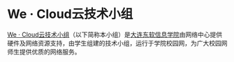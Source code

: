 # We · Cloud云技术小组

[We · Cloud云技术小组](http://we.neusoft.edu.cn)（以下简称本小组）是[大连东软信息学院](http://www.neusoft.edu.cn/)由网络中心提供硬件及网络资源支持，由学生组建的技术小组，运行于学院校园网，为广大校园网师生提供优质的网络服务。
